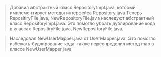 > Добавил абстрактный класс RepositoryImpl.java, который имплементирует методы интерфейса Repository.java
> Теперь RepositiryFile.java, NewRepositoryFile.java наследуют абстрактный класс RepositoryImpl.java. Это помогло убрать дублирование кода в классах RepositiryFile.java, NewRepositoryFile.java.

> Наследовал NewUserMapper.java от UserMapper.java. Это помогло избежать будлирование кода. 
> также переопределил метод map в классе NewUserMapper.java
